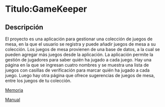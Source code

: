 # Titulo:GameKeeper

## Descripción

El proyecto es una aplicación para gestionar una colección de juegos de mesa, en la que el usuario se registra y puede añadir juegos de mesa a su colección. Los juegos de mesa provienen de una base de datos, a la cual se pueden agregar más juegos desde la aplicación. La aplicación permite la gestión de jugadores para saber quién ha jugado a cada juego. Hay una página en la que se ingresan cuatro nombres y se muestra una lista de juegos con casillas de verificación para marcar quién ha jugado a cada juego. Luego hay otra página que ofrece sugerencias de juegos de mesa, entre los juegos de tu colección.

[Memoria](https://github.com/nestor115/gameKeeper/blob/main/DeFrutos_Alonso_Nestor_Memoria_ProyectoFinal_DAM24.pdf)

[Manual](https://github.com/nestor115/gameKeeper/blob/main/DeFrutos_Alonso_Nestor_Manual_ProyectoFinal_DAM24.pdf)
